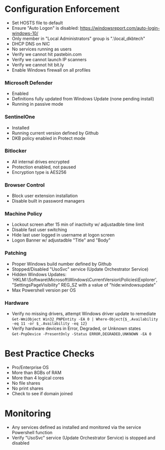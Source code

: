 # Configuration Enforcement
- Set HOSTS file to default
- Ensure "Auto Logon" is disabled: https://windowsreport.com/auto-login-windows-10/
- Only member in "Local Administrators" group is ".\local_dkbtech"
- DHCP DNS on NIC
- No services running as users
- Verify we cannot hit pastebin.com
- Verify we cannot launch IP scanners
- Verify we cannot hit bit.ly
- Enable Windows firewall on all profiles
### Microsoft Defender
- Enabled
- Definitions fully updated from Windows Update (none pending install)
- Running in passive mode
### SentinelOne
- Installed
- Running current version defined by Github
- DKB policy enabled in Protect mode
### Bitlocker
- All internal drives encrypted
- Protection enabled, not paused
- Encryption type is AES256
### Browser Control
- Block user extension installation
- Disable built in password managers
### Machine Policy
- Lockout screen after 15 min of inactivity w/ adjustadble time limit
- Disable fast user switching
- Hide last user logged in username at logon screen
- Logon Banner w/ adjustadble "Title" and "Body"
### Patching
- Proper Windows build number defined by Github
- Stopped/Disabled "UsoSvc" service (Update Orchestrator Service)
- Hidden Windows Updates: 'HKLM:\Software\Microsoft\Windows\CurrentVersion\Policies\Explorer', "SettingsPageVisibility" REG_SZ with a value of "hide:windowsupdate"
- Max Powershell version per OS
### Hardware
- Verify no missing drivers, attempt Windows driver update to remediate <br>
```Get-WmiObject Win32_PNPEntity -EA 0 | Where-Object{$_.Availability -eq 11 -or $_.Availability -eq 12}```
- Verify hardware devices in Error, Degraded, or Unknown states <br>
```Get-PnpDevice -PresentOnly -Status ERROR,DEGRADED,UNKNOWN -EA 0```


# Best Practice Checks
- Pro/Enterprise OS 
- More than 8GBs of RAM
- More than 4 logical cores
- No file shares
- No print shares
- Check to see if domain joined


# Monitoring
- Any services defined as installed and monitored via the service Powershell function
- Verify "UsoSvc" service (Update Orchestrator Service) is stopped and disabled
